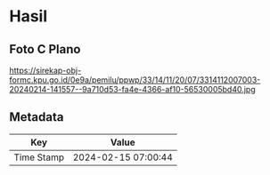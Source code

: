 # Hasil

## Foto C Plano

https://sirekap-obj-formc.kpu.go.id/0e9a/pemilu/ppwp/33/14/11/20/07/3314112007003-20240214-141557--9a710d53-fa4e-4366-af10-56530005bd40.jpg


## Metadata

| Key        | Value               |
| ---------- | ------------------- |
| Time Stamp | 2024-02-15 07:00:44 |



